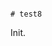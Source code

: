                                                                                                                                                                  # test8

Init.

